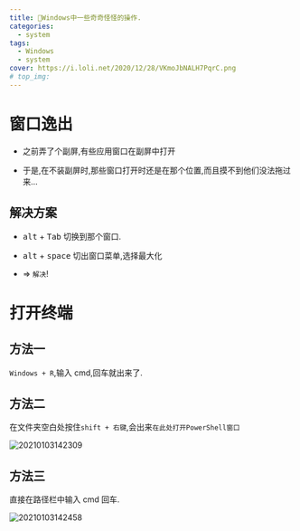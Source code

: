 ```yaml
---
title: 💢Windows中一些奇奇怪怪的操作.
categories:
  - system
tags:
  - Windows
  - system
cover: https://i.loli.net/2020/12/28/VKmoJbNALH7PqrC.png
# top_img:
---
```


<!--
 * @?: *********************************************************************
 * @Author: Weidows
 * @Date: 2020-12-28 13:49:19
 * @LastEditors: Weidows
 * @LastEditTime: 2021-01-03 14:25:26
 * @FilePath: \Weidowsd:\Game\Demo\Github\Blog-private\source\_posts\system\Windows.md
 * @Description:
 * @!: *********************************************************************
-->

# 窗口逸出

- 之前弄了个副屏,有些应用窗口在副屏中打开

- 于是,在不装副屏时,那些窗口打开时还是在那个位置,而且摸不到他们没法拖过来...

## 解决方案

- <kbd>alt</kbd> + <kbd>Tab</kbd> 切换到那个窗口.

- <kbd>alt</kbd> + <kbd>space</kbd> 切出窗口菜单,选择最大化

- => `解决`!

# 打开终端

## 方法一

`Windows + R`,输入 cmd,回车就出来了.

## 方法二

在文件夹空白处按住`shift + 右键`,会出来`在此处打开PowerShell窗口`

<img src="https://i.loli.net/2021/01/03/4HflJZPK8W95i1A.png" alt="20210103142309" />

## 方法三

直接在路径栏中输入 cmd 回车.

<img src="https://i.loli.net/2021/01/03/jvCbW19uq6ohExN.png" alt="20210103142458" />
